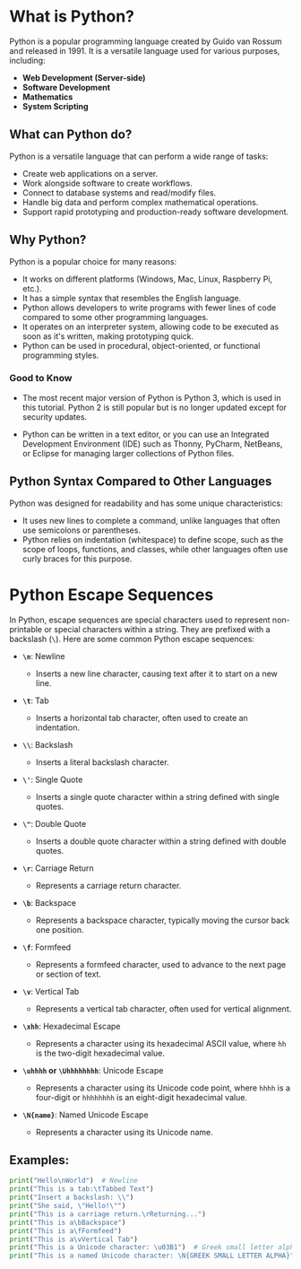 # What is Python?

Python is a popular programming language created by Guido van Rossum and released in 1991. It is a versatile language used for various purposes, including:

- **Web Development (Server-side)**
- **Software Development**
- **Mathematics**
- **System Scripting**

## What can Python do?

Python is a versatile language that can perform a wide range of tasks:

- Create web applications on a server.
- Work alongside software to create workflows.
- Connect to database systems and read/modify files.
- Handle big data and perform complex mathematical operations.
- Support rapid prototyping and production-ready software development.

## Why Python?

Python is a popular choice for many reasons:

- It works on different platforms (Windows, Mac, Linux, Raspberry Pi, etc.).
- It has a simple syntax that resembles the English language.
- Python allows developers to write programs with fewer lines of code compared to some other programming languages.
- It operates on an interpreter system, allowing code to be executed as soon as it's written, making prototyping quick.
- Python can be used in procedural, object-oriented, or functional programming styles.

### Good to Know

- The most recent major version of Python is Python 3, which is used in this tutorial. Python 2 is still popular but is no longer updated except for security updates.

- Python can be written in a text editor, or you can use an Integrated Development Environment (IDE) such as Thonny, PyCharm, NetBeans, or Eclipse for managing larger collections of Python files.

## Python Syntax Compared to Other Languages

Python was designed for readability and has some unique characteristics:

- It uses new lines to complete a command, unlike languages that often use semicolons or parentheses.
- Python relies on indentation (whitespace) to define scope, such as the scope of loops, functions, and classes, while other languages often use curly braces for this purpose.

# Python Escape Sequences

In Python, escape sequences are special characters used to represent non-printable or special characters within a string. They are prefixed with a backslash (`\`). Here are some common Python escape sequences:

- **`\n`**: Newline
  - Inserts a new line character, causing text after it to start on a new line.

- **`\t`**: Tab
  - Inserts a horizontal tab character, often used to create an indentation.

- **`\\`**: Backslash
  - Inserts a literal backslash character.

- **`\'`**: Single Quote
  - Inserts a single quote character within a string defined with single quotes.

- **`\"`**: Double Quote
  - Inserts a double quote character within a string defined with double quotes.

- **`\r`**: Carriage Return
  - Represents a carriage return character.

- **`\b`**: Backspace
  - Represents a backspace character, typically moving the cursor back one position.

- **`\f`**: Formfeed
  - Represents a formfeed character, used to advance to the next page or section of text.

- **`\v`**: Vertical Tab
  - Represents a vertical tab character, often used for vertical alignment.

- **`\xhh`**: Hexadecimal Escape
  - Represents a character using its hexadecimal ASCII value, where `hh` is the two-digit hexadecimal value.

- **`\uhhhh` or `\Uhhhhhhhh`**: Unicode Escape
  - Represents a character using its Unicode code point, where `hhhh` is a four-digit or `hhhhhhhh` is an eight-digit hexadecimal value.

- **`\N{name}`**: Named Unicode Escape
  - Represents a character using its Unicode name.

## Examples:

```python
print("Hello\nWorld")  # Newline
print("This is a tab:\tTabbed Text")
print("Insert a backslash: \\")
print("She said, \"Hello!\"")
print("This is a carriage return.\rReturning...")
print("This is a\bBackspace")
print("This is a\fFormfeed")
print("This is a\vVertical Tab")
print("This is a Unicode character: \u03B1")  # Greek small letter alpha
print("This is a named Unicode character: \N{GREEK SMALL LETTER ALPHA}")


